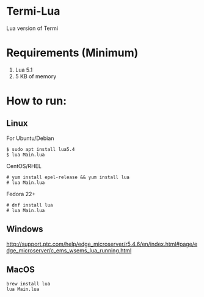 # Termi-Lua
Lua version of Termi

# Requirements (Minimum)

1. Lua 5.1
2. 5 KB of memory

# How to run:

## Linux

For Ubuntu/Debian
```shell
$ sudo apt install lua5.4
$ lua Main.lua
```

CentOS/RHEL
```
# yum install epel-release && yum install lua
# lua Main.lua
```

Fedora 22+

```
# dnf install lua
# lua Main.lua
```

## Windows

http://support.ptc.com/help/edge_microserver/r5.4.6/en/index.html#page/edge_microserver/c_ems_wsems_lua_running.html

## MacOS

```
brew install lua
lua Main.lua
```
